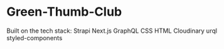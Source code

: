 # Green-Thumb-Club

Built on the tech stack:
Strapi
Next.js
GraphQL
CSS
HTML
Cloudinary
urql
styled-components
